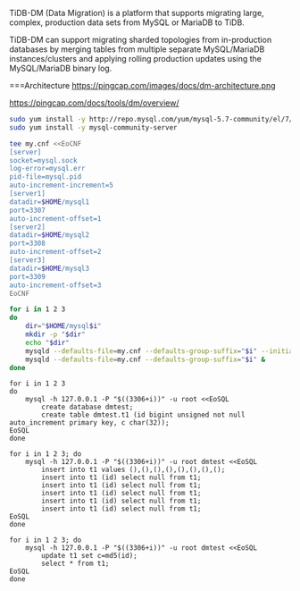 TiDB-DM (Data Migration) is a platform that supports migrating large, complex, production data sets from MySQL or MariaDB to TiDB.

TiDB-DM can support migrating sharded topologies from in-production databases by merging tables from multiple separate MySQL/MariaDB instances/clusters and applying rolling production updates using the MySQL/MariaDB binary log.

===Architecture
https://pingcap.com/images/docs/dm-architecture.png

https://pingcap.com/docs/tools/dm/overview/


```bash
sudo yum install -y http://repo.mysql.com/yum/mysql-5.7-community/el/7/x86_64/mysql57-community-release-el7-10.noarch.rpm
sudo yum install -y mysql-community-server
```

```bash
tee my.cnf <<EoCNF
[server]
socket=mysql.sock
log-error=mysql.err
pid-file=mysql.pid
auto-increment-increment=5
[server1]
datadir=$HOME/mysql1
port=3307
auto-increment-offset=1
[server2]
datadir=$HOME/mysql2
port=3308
auto-increment-offset=2
[server3]
datadir=$HOME/mysql3
port=3309
auto-increment-offset=3
EoCNF
```

```bash
for i in 1 2 3
do
    dir="$HOME/mysql$i"
    mkdir -p "$dir"
    echo "$dir"
    mysqld --defaults-file=my.cnf --defaults-group-suffix="$i" --initialize-insecure
    mysqld --defaults-file=my.cnf --defaults-group-suffix="$i" &
done
```

```
for i in 1 2 3
do
    mysql -h 127.0.0.1 -P "$((3306+i))" -u root <<EoSQL
        create database dmtest;
        create table dmtest.t1 (id bigint unsigned not null auto_increment primary key, c char(32));
EoSQL
done
```

```
for i in 1 2 3; do
    mysql -h 127.0.0.1 -P "$((3306+i))" -u root dmtest <<EoSQL
        insert into t1 values (),(),(),(),(),(),(),();
        insert into t1 (id) select null from t1;
        insert into t1 (id) select null from t1;
        insert into t1 (id) select null from t1;
        insert into t1 (id) select null from t1;
        insert into t1 (id) select null from t1;
EoSQL
done
```

```
for i in 1 2 3; do
    mysql -h 127.0.0.1 -P "$((3306+i))" -u root dmtest <<EoSQL
        update t1 set c=md5(id);
        select * from t1;
EoSQL
done
```

